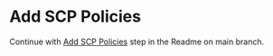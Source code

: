 # Add SCP Policies

Continue with [Add SCP Policies](https://github.com/CatenaryCloudHQ/cdk-pipelines-example-org-formation/tree/main#add-scp-policies) step in the Readme on main branch.
